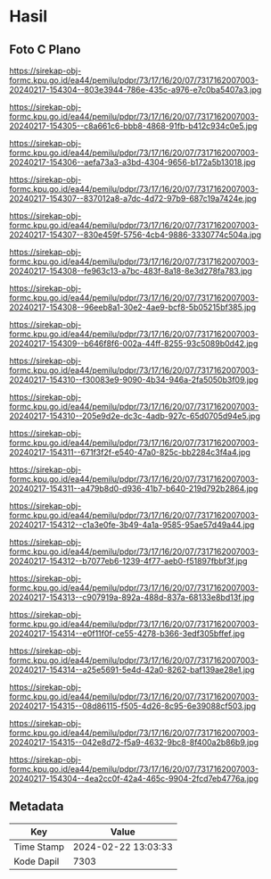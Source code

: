# Hasil

## Foto C Plano

https://sirekap-obj-formc.kpu.go.id/ea44/pemilu/pdpr/73/17/16/20/07/7317162007003-20240217-154304--803e3944-786e-435c-a976-e7c0ba5407a3.jpg

https://sirekap-obj-formc.kpu.go.id/ea44/pemilu/pdpr/73/17/16/20/07/7317162007003-20240217-154305--c8a661c6-bbb8-4868-91fb-b412c934c0e5.jpg

https://sirekap-obj-formc.kpu.go.id/ea44/pemilu/pdpr/73/17/16/20/07/7317162007003-20240217-154306--aefa73a3-a3bd-4304-9656-b172a5b13018.jpg

https://sirekap-obj-formc.kpu.go.id/ea44/pemilu/pdpr/73/17/16/20/07/7317162007003-20240217-154307--837012a8-a7dc-4d72-97b9-687c19a7424e.jpg

https://sirekap-obj-formc.kpu.go.id/ea44/pemilu/pdpr/73/17/16/20/07/7317162007003-20240217-154307--830e459f-5756-4cb4-9886-3330774c504a.jpg

https://sirekap-obj-formc.kpu.go.id/ea44/pemilu/pdpr/73/17/16/20/07/7317162007003-20240217-154308--fe963c13-a7bc-483f-8a18-8e3d278fa783.jpg

https://sirekap-obj-formc.kpu.go.id/ea44/pemilu/pdpr/73/17/16/20/07/7317162007003-20240217-154308--96eeb8a1-30e2-4ae9-bcf8-5b05215bf385.jpg

https://sirekap-obj-formc.kpu.go.id/ea44/pemilu/pdpr/73/17/16/20/07/7317162007003-20240217-154309--b646f8f6-002a-44ff-8255-93c5089b0d42.jpg

https://sirekap-obj-formc.kpu.go.id/ea44/pemilu/pdpr/73/17/16/20/07/7317162007003-20240217-154310--f30083e9-9090-4b34-946a-2fa5050b3f09.jpg

https://sirekap-obj-formc.kpu.go.id/ea44/pemilu/pdpr/73/17/16/20/07/7317162007003-20240217-154310--205e9d2e-dc3c-4adb-927c-65d0705d94e5.jpg

https://sirekap-obj-formc.kpu.go.id/ea44/pemilu/pdpr/73/17/16/20/07/7317162007003-20240217-154311--671f3f2f-e540-47a0-825c-bb2284c3f4a4.jpg

https://sirekap-obj-formc.kpu.go.id/ea44/pemilu/pdpr/73/17/16/20/07/7317162007003-20240217-154311--a479b8d0-d936-41b7-b640-219d792b2864.jpg

https://sirekap-obj-formc.kpu.go.id/ea44/pemilu/pdpr/73/17/16/20/07/7317162007003-20240217-154312--c1a3e0fe-3b49-4a1a-9585-95ae57d49a44.jpg

https://sirekap-obj-formc.kpu.go.id/ea44/pemilu/pdpr/73/17/16/20/07/7317162007003-20240217-154312--b7077eb6-1239-4f77-aeb0-f51897fbbf3f.jpg

https://sirekap-obj-formc.kpu.go.id/ea44/pemilu/pdpr/73/17/16/20/07/7317162007003-20240217-154313--c907919a-892a-488d-837a-68133e8bd13f.jpg

https://sirekap-obj-formc.kpu.go.id/ea44/pemilu/pdpr/73/17/16/20/07/7317162007003-20240217-154314--e0f11f0f-ce55-4278-b366-3edf305bffef.jpg

https://sirekap-obj-formc.kpu.go.id/ea44/pemilu/pdpr/73/17/16/20/07/7317162007003-20240217-154314--a25e5691-5e4d-42a0-8262-baf139ae28e1.jpg

https://sirekap-obj-formc.kpu.go.id/ea44/pemilu/pdpr/73/17/16/20/07/7317162007003-20240217-154315--08d86115-f505-4d26-8c95-6e39088cf503.jpg

https://sirekap-obj-formc.kpu.go.id/ea44/pemilu/pdpr/73/17/16/20/07/7317162007003-20240217-154315--042e8d72-f5a9-4632-9bc8-8f400a2b86b9.jpg

https://sirekap-obj-formc.kpu.go.id/ea44/pemilu/pdpr/73/17/16/20/07/7317162007003-20240217-154304--4ea2cc0f-42a4-465c-9904-2fcd7eb4776a.jpg


## Metadata

| Key        | Value               |
| ---------- | ------------------- |
| Time Stamp | 2024-02-22 13:03:33 |
| Kode Dapil | 7303                |



